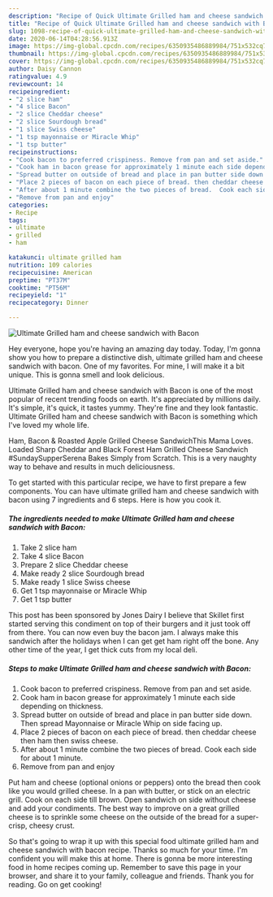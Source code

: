 ```yaml
---
description: "Recipe of Quick Ultimate Grilled ham and cheese sandwich with Bacon"
title: "Recipe of Quick Ultimate Grilled ham and cheese sandwich with Bacon"
slug: 1098-recipe-of-quick-ultimate-grilled-ham-and-cheese-sandwich-with-bacon
date: 2020-06-14T04:28:56.913Z
image: https://img-global.cpcdn.com/recipes/6350935486889984/751x532cq70/ultimate-grilled-ham-and-cheese-sandwich-with-bacon-recipe-main-photo.jpg
thumbnail: https://img-global.cpcdn.com/recipes/6350935486889984/751x532cq70/ultimate-grilled-ham-and-cheese-sandwich-with-bacon-recipe-main-photo.jpg
cover: https://img-global.cpcdn.com/recipes/6350935486889984/751x532cq70/ultimate-grilled-ham-and-cheese-sandwich-with-bacon-recipe-main-photo.jpg
author: Daisy Cannon
ratingvalue: 4.9
reviewcount: 14
recipeingredient:
- "2 slice ham"
- "4 slice Bacon"
- "2 slice Cheddar cheese"
- "2 slice Sourdough bread"
- "1 slice Swiss cheese"
- "1 tsp mayonnaise or Miracle Whip"
- "1 tsp butter"
recipeinstructions:
- "Cook bacon to preferred crispiness. Remove from pan and set aside."
- "Cook ham in bacon grease for approximately 1 minute each side depending on thickness."
- "Spread butter on outside of bread and place in pan butter side down. Then spread Mayonnaise or Miracle Whip on side facing up."
- "Place 2 pieces of bacon on each piece of bread. then cheddar cheese then ham then swiss cheese."
- "After about 1 minute combine the two pieces of bread.  Cook each side for about 1 minute."
- "Remove from pan and enjoy"
categories:
- Recipe
tags:
- ultimate
- grilled
- ham

katakunci: ultimate grilled ham 
nutrition: 109 calories
recipecuisine: American
preptime: "PT37M"
cooktime: "PT56M"
recipeyield: "1"
recipecategory: Dinner

---
```



![Ultimate Grilled ham and cheese sandwich with Bacon](https://img-global.cpcdn.com/recipes/6350935486889984/751x532cq70/ultimate-grilled-ham-and-cheese-sandwich-with-bacon-recipe-main-photo.jpg)

Hey everyone, hope you're having an amazing day today. Today, I'm gonna show you how to prepare a distinctive dish, ultimate grilled ham and cheese sandwich with bacon. One of my favorites. For mine, I will make it a bit unique. This is gonna smell and look delicious.

Ultimate Grilled ham and cheese sandwich with Bacon is one of the most popular of recent trending foods on earth. It's appreciated by millions daily. It's simple, it's quick, it tastes yummy. They're fine and they look fantastic. Ultimate Grilled ham and cheese sandwich with Bacon is something which I've loved my whole life.

Ham, Bacon &amp; Roasted Apple Grilled Cheese SandwichThis Mama Loves. Loaded Sharp Cheddar and Black Forest Ham Grilled Cheese Sandwich #SundaySupperSerena Bakes Simply from Scratch. This is a very naughty way to behave and results in much deliciousness.


To get started with this particular recipe, we have to first prepare a few components. You can have ultimate grilled ham and cheese sandwich with bacon using 7 ingredients and 6 steps. Here is how you cook it.

<!--inarticleads1-->

##### The ingredients needed to make Ultimate Grilled ham and cheese sandwich with Bacon:

1. Take 2 slice ham
1. Take 4 slice Bacon
1. Prepare 2 slice Cheddar cheese
1. Make ready 2 slice Sourdough bread
1. Make ready 1 slice Swiss cheese
1. Get 1 tsp mayonnaise or Miracle Whip
1. Get 1 tsp butter


This post has been sponsored by Jones Dairy I believe that Skillet first started serving this condiment on top of their burgers and it just took off from there. You can now even buy the bacon jam. I always make this sandwich after the holidays when I can get get ham right off the bone. Any other time of the year, I get thick cuts from my local deli. 

<!--inarticleads2-->

##### Steps to make Ultimate Grilled ham and cheese sandwich with Bacon:

1. Cook bacon to preferred crispiness. Remove from pan and set aside.
1. Cook ham in bacon grease for approximately 1 minute each side depending on thickness.
1. Spread butter on outside of bread and place in pan butter side down. Then spread Mayonnaise or Miracle Whip on side facing up.
1. Place 2 pieces of bacon on each piece of bread. then cheddar cheese then ham then swiss cheese.
1. After about 1 minute combine the two pieces of bread.  Cook each side for about 1 minute.
1. Remove from pan and enjoy


Put ham and cheese (optional onions or peppers) onto the bread then cook like you would grilled cheese. In a pan with butter, or stick on an electric grill. Cook on each side till brown. Open sandwich on side without cheese and add your condiments. The best way to improve on a great grilled cheese is to sprinkle some cheese on the outside of the bread for a super-crisp, cheesy crust. 

So that's going to wrap it up with this special food ultimate grilled ham and cheese sandwich with bacon recipe. Thanks so much for your time. I'm confident you will make this at home. There is gonna be more interesting food in home recipes coming up. Remember to save this page in your browser, and share it to your family, colleague and friends. Thank you for reading. Go on get cooking!
